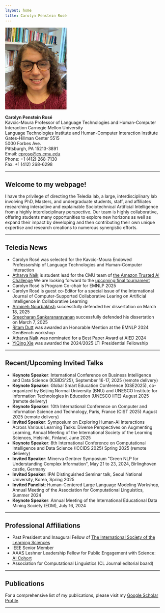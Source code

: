 ```yaml
---
layout: home
title: Carolyn Penstein Rosé
---
```



<img src="./Carolyn.jpg" alt="Carolyn Penstein Rosé" width="200">

**Carolyn Penstein Rosé**  
Kavcic-Moura Professor of Language Technologies and Human-Computer Interaction 
Carnegie Mellon University  
Language Technologies Institute and Human-Computer Interaction Institute  
Gates-Hillman Center 5515  
5000 Forbes Ave.  
Pittsburgh, PA 15213-3891  
Email: [cprose@cs.cmu.edu](mailto:cprose@cs.cmu.edu)  
Phone: +1 (412) 268-7130  
Fax: +1 (412) 268-6298  

---

## Welcome to my webpage!

I have the privilege of directing the Teledia lab, a large, interdisciplinary lab involving PhD, Masters, and undergraduate students, staff, and affiliates researching interactive and explainable Sociotechnical Artificial Intelligence from a highly interdisciplinary perspective. Our team is highly collaborative, offering students many opportunities to explore new horizons as well as expand their impact by developing and then contributing their own unique expertise and research creations to numerous synergistic efforts.

---

## Teledia News

- Carolyn Rosé was selected for the Kavcic-Moura Endowed Professorship of Language Technologies and Human-Computer Interaction
- [Atharva Naik](https://atharva-naik.github.io/) is student lead for the CMU team of [the Amazon Trusted AI Challenge](https://www.amazon.science/amazon-nova-ai-challenge-accelerating-the-field-of-generative-ai) We are looking forward to the [upcoming final tournament](https://www.amazon.science/nova-ai-challenge/finalist-teams-advance-in-the-amazon-nova-ai-challenge-trusted-ai-track) 
- Carolyn Rosé is Program Co-chair for EMNLP 2025
- Carolyn Rosé is guest co-Editor for a special issue of the International Journal of Computer-Supported Collaborative Learing on Artificial Intelligence in Collaborative Learning
- [Armineh Nourbakhsh](https://scholar.google.com/citations?user=Itf3MeIAAAAJ&hl=en) successfully defended her dissertation on March 18, 2025
- [Sreecharan Sankaranarayanan](https://www.linkedin.com/in/sreecharansankaranarayanan/) successfully defended his dissertation on March 7, 2025
- [Ritam Dutt](https://shorit.github.io/) was awarded an Honorable Mention at the EMNLP 2024 GenBench workshop
- [Atharva Naik](https://atharva-naik.github.io/) was nominated for a Best Paper Award at AIED 2024
- [YiQing Xie](https://yiqingxyq.github.io/) was awarded the 2024/2025 LTI Presidential Fellowship

---

## Recent/Upcoming Invited Talks

- **Keynote Speaker**: International Conference on Business Intelligence and Data Science (ICBIDS'25), September 16-17, 2025 (remote delivery)
- **Keynote Speaker**: Global Smart Education Conference (GSE2025), co-organized by Beijing Normal University (BNU) and UNESCO Institute for Information Technologies in Education (UNESCO IITE) August 2025 (remote delivery)
- **Keynote Speaker**: 10th International Conference on Computer and Information Science and Technology, Paris, France (CIST 2025) August 2025 (remote delivery)
- **Invited Speaker**: Symposium on Exploring Human-AI Interactions Across Various Learning Tasks: Diverse Perspectives on Augmenting Learning, Annual Meeting of the International Society of the Learning Sciences, Helsinki, Finland, June 2025
- **Keynote Speaker**: 8th  International Conference on Computational Intelligence and Data Science (ICCIDS 2025) Spring 2025 (remote delivery)
- **Invited Speaker**: Minerva Gentner Symposium "Green NLP for Understanding Complex Information", May 21 to 23, 2024, Birlinghoven castle, Germany
- **Invited Speaker**: IPAI Distinguished Seminar talk, Seoul National University, Korea, Spring 2025
- **Invited Panelist**: Human-Centered Large Language Modeling Workshop, Annual Meeting of the Association for Computational Linguistics, Summer 2024
- **Keynote Speaker**: Annual Meeting of the International Educational Data Mining Society (EDM), July 16, 2024

---

## Professional Affiliations

- Past President and Inaugural Fellow of [The International Society of the Learning Sciences](https://www.isls.org/) 
- IEEE Senior Member
- AAAS Leshner Leadership Fellow for Public Engagement with Science: [AI Cohort](https://www.aaas.org/programs/leshner-institute)
- Association for Computational Linguistics (CL Journal editorial board)

---

## Publications

For a comprehensive list of my publications, please visit my [Google Scholar Profile](https://scholar.google.com/citations?user=BMydCgcAAAAJ).

---

